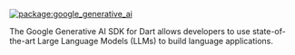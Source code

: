 [![package:google_generative_ai](https://github.com/google/generative-ai-dart/actions/workflows/google_generative_ai.yml/badge.svg)](https://github.com/google/generative-ai-dart/actions/workflows/google_generative_ai.yml)

The Google Generative AI SDK for Dart allows developers to use state-of-the-art
Large Language Models (LLMs) to build language applications.
